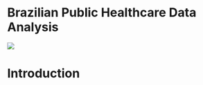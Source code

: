# Brazilian Public Healthcare Data Analysis

![](https://raw.githubusercontent.com/diascarolina/healthcare-analysis/main/other/banner.png?token=AH6WME6YO5QSXJPZKTOZKWDAXL5HG)

# Introduction
